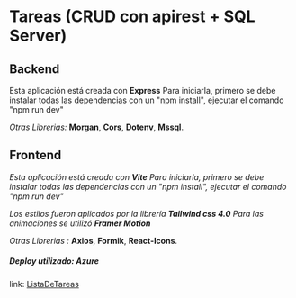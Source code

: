 # Tareas (CRUD con apirest + SQL Server)
## Backend
Esta aplicación está creada con **Express**
Para iniciarla, primero se debe instalar todas las dependencias con un "npm install",
ejecutar el comando "npm run dev"

*Otras Librerias:*
**Morgan**,
**Cors**,
**Dotenv**,
**Mssql**.

## Frontend

*Esta aplicación está creada con **Vite**
*Para iniciarla, primero se debe instalar todas las dependencias con un "npm install",
ejecutar el comando "npm run dev"**

*Los estilos fueron aplicados por la librería **Tailwind css 4.0**
Para las animaciones se utilizó **Framer Motion***

*Otras Librerias :* 
**Axios**, 
**Formik**, 
**React-Icons**.
##### Deploy utilizado: **Azure** 
link:  [ListaDeTareas](https://lemon-mushroom-01330ad1e.6.azurestaticapps.net/)
